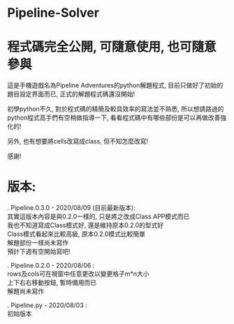 # Pipeline-Solver
# 程式碼完全公開, 可隨意使用, 也可隨意參與

這是手機遊戲名為Pipeline Adventures的python解題程式,
目前只做好了初始的題目設定界面而已,
正式的解題程式碼還沒開始!

初學python不久, 對於程式碼的精簡及較具效率的寫法並不熟悉,
所以想請路過的python程式高手們有空稍做指導一下,
看看程式碼中有哪些部份是可以再做改善強化的!

另外, 也有想要將cells改寫成class, 但不知怎麼改寫!

感謝!

# 版本:
. Pipeline.0.3.0 - 2020/08/09 (目前最新版本): <br>
  其實這版本內容是與0.2.0一樣的, 只是將之改成Class APP模式而已<br>
  我也不知道寫成Class模式好, 還是維持原本0.2.0的型式好<br>
  Class模式看起來比較高級, 原本0.2.0模式比較簡單<br>
  解題部份一樣尚未寫作<br>
  預計下週有空開始寫吧!
  
. Pipeline.0.2.0 - 2020/08/06 : <br>
  rows及cols可在視窗中任意更改以變更格子m*n大小<br>
  上下右右移動按鈕, 暫時備用而已<br>
  解題尚未寫作
  
. Pipeline.py - 2020/08/03 : <br>
  初始版本
